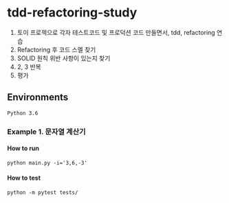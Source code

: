 # tdd-refactoring-study
1. 토이 프로젝으로 각자 테스트코드 및 프로덕션 코드 만들면서, tdd, refactoring 연습
2. Refactoring 후 코드 스멜 찾기
3. SOLID 원칙 위반 사항이 있는지 찾기
4. 2, 3 반복
5. 평가

## Environments

```
Python 3.6
```

### Example 1. 문자열 계산기

#### How to run

```
python main.py -i='3,6,-3'
```

#### How to test

```
python -m pytest tests/
```

